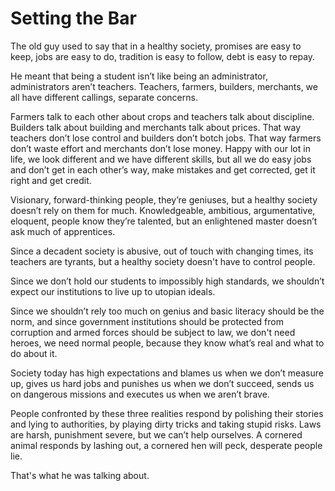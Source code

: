 # Setting the Bar

The old guy used to say that
in a healthy society,
promises are easy to keep,
jobs are easy to do,
tradition is easy to follow,
debt is easy to repay.

He meant that
being a student isn’t like being an administrator,
administrators aren’t teachers.
Teachers, farmers, builders, merchants,
we all have different callings,
separate concerns.

Farmers talk to each other about crops
and teachers talk about discipline.
Builders talk about building
and merchants talk about prices.
That way teachers don’t lose control
and builders don’t botch jobs.
That way farmers don’t waste effort
and merchants don’t lose money.
Happy with our lot in life,
we look different
and we have different skills,
but all we do easy jobs
and don’t get in each other’s way,
make mistakes and get corrected,
get it right and get credit.

Visionary,
forward-thinking people,
they’re geniuses,
but a healthy society
doesn’t rely on them for much.
Knowledgeable, ambitious,
argumentative, eloquent,
people know they’re talented,
but an enlightened master
doesn’t ask much of apprentices.

Since a decadent society is abusive,
out of touch with changing times,
its teachers are tyrants,
but a healthy society
doesn't have to control people.

Since we don’t hold our students
to impossibly high standards,
we shouldn’t expect our institutions
to live up to utopian ideals.

Since we shouldn’t rely too much on genius
and basic literacy
should be the norm,
and since government institutions
should be protected from corruption
and armed forces
should be subject to law,
we don't need heroes,
we need normal people,
because they know what’s real
and what to do about it.

Society today
has high expectations
and blames us when we don’t measure up,
gives us hard jobs
and punishes us when we don’t succeed,
sends us on dangerous missions
and executes us when we aren’t brave.

People confronted by these three realities
respond by polishing their stories
and lying to authorities,
by playing dirty tricks
and taking stupid risks.
Laws are harsh,
punishment severe,
but we can’t help ourselves.
A cornered animal responds by lashing out,
a cornered hen will peck,
desperate people lie.

That's what he was talking about.
